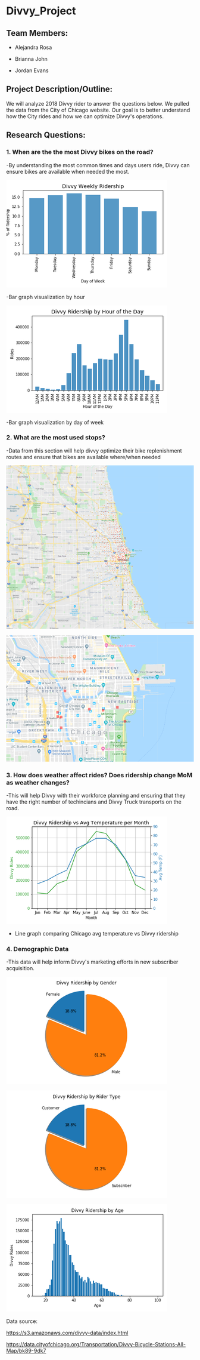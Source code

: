 # Divvy_Project

## Team Members:

  * Alejandra Rosa
  
  * Brianna John

  * Jordan Evans



## Project Description/Outline:

We will analyze 2018 Divvy rider to answer the questions below. We pulled the data from the City of Chicago website. Our goal is to better understand how the City rides and how we can optimize Divvy's operations.

## Research Questions:

### 1. When are the the most Divvy bikes on the road?

-By understanding the most common times and days users ride, Divvy can ensure bikes are available when needed the most.

![Divvy](https://github.com/AlejandraRosa/Divvy_Project/blob/master/Output/day_plot.png)

-Bar graph visualization by hour

![Divvy](https://github.com/AlejandraRosa/Divvy_Project/blob/master/Output/hour_plot.png)

-Bar graph visualization by day of week

### 2. What are the most used stops?

-Data from this section will help divvy optimize their bike replenishment routes and ensure that bikes are available where/when needed

![Divvy](https://github.com/AlejandraRosa/Divvy_Project/blob/master/Images/divvy_stations.PNG)

![Divvy](https://github.com/AlejandraRosa/Divvy_Project/blob/master/Images/Top_to_stations.PNG)

### 3. How does weather affect rides? Does ridership change MoM as weather changes?

-This will help Divvy with their workforce planning and ensuring that they have the right number of techincians and Divvy Truck transports on the road.

![Divvy](https://github.com/AlejandraRosa/Divvy_Project/blob/master/Output/temperature_plot.png)

- Line graph comparing Chicago avg temperature vs Divvy ridership

### 4. Demographic Data

-This data will help inform Divvy's marketing efforts in new subscriber acquisition.

![Divvy](https://github.com/AlejandraRosa/Divvy_Project/blob/master/Output/gender.png)

![Divvy](https://github.com/AlejandraRosa/Divvy_Project/blob/master/Output/user_type.png)

![Divvy](https://github.com/AlejandraRosa/Divvy_Project/blob/master/Output/age.png)

Data source: 

https://s3.amazonaws.com/divvy-data/index.html

https://data.cityofchicago.org/Transportation/Divvy-Bicycle-Stations-All-Map/bk89-9dk7

